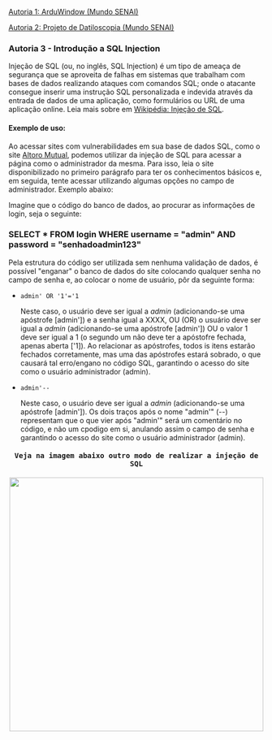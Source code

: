 <a href="https://github.com/Pedroo-Nietoo/ArduWindow">
  <p>Autoria 1: ArduWindow (Mundo SENAI)</p>
</a>

<a href="https://github.com/Pedroo-Nietoo/projetoDatiloscopia">
  <p>Autoria 2: Projeto de Datiloscopia (Mundo SENAI)</p>
</a>

<h3>Autoria 3 - Introdução a SQL Injection</h3>
<p>Injeção de SQL (ou, no inglês, SQL Injection) é um tipo de ameaça de segurança que se aproveita de falhas em sistemas que trabalham com bases de dados realizando ataques com comandos SQL; onde o atacante consegue inserir uma instrução SQL personalizada e indevida através da entrada de dados de uma aplicação, como formulários ou URL de uma aplicação online. Leia mais sobre em <a href="https://pt.wikipedia.org/wiki/Inje%C3%A7%C3%A3o_de_SQL">Wikipédia: Injeção de SQL</a>.</p>

<h4>Exemplo de uso:</h3>
<p>Ao acessar sites com vulnerabilidades em sua base de dados SQL, como o site <a href="http://altoromutual.com:8080/login.jsp">Altoro Mutual</a>, podemos utilizar da injeção de SQL para acessar a página como o administrador da mesma. Para isso, leia o site disponibilizado no primeiro parágrafo para ter os conhecimentos básicos e, em seguida, tente acessar utilizando algumas opções no campo de administrador. Exemplo abaixo:</p>

<p> Imagine que o código do banco de dados, ao procurar as informações de login, seja o seguinte:</p>
<h3>SELECT * FROM login WHERE username = "admin" AND password = "senhadoadmin123"</h3>
<p>Pela estrutura do código ser utilizada sem nenhuma validação de dados, é possível "enganar" o banco de dados do site colocando qualquer senha no campo de senha e, ao colocar o nome de usuário, pôr da seguinte forma:</p>

<ul>
  <li><code>admin' OR '1'='1</li></code><p>Neste caso, o usuário deve ser igual a <i>admin</i> (adicionando-se uma apóstrofe [admin']) e a senha igual a XXXX, OU (OR) o usuário deve ser igual a <i>admin</i> (adicionando-se uma apóstrofe [admin']) OU o valor 1 deve ser igual a 1 (o segundo um não deve ter a apóstofre fechada, apenas aberta ['1]). Ao relacionar as apóstrofes, todos is itens estarão fechados corretamente, mas uma das apóstrofes estará sobrado, o que causará tal erro/engano no código SQL, garantindo o acesso do site como o usuário administrador (admin).</p>
  <li><code>admin'--</code></li><p>Neste caso, o usuário deve ser igual a <i>admin</i> (adicionando-se uma apóstrofe [admin']). Os dois traços após o nome "admin'" (--) representam que o que vier após "admin'" será um comentário no código, e não um cpodigo em si, anulando assim o campo de senha e garantindo o acesso do site como o usuário administrador (admin).</p>
</ul>

<div align="center">
  <kbd>
    <h4> Veja na imagem abaixo outro modo de realizar a injeção de SQL</h4>
    <img height="500px" src="https://user-images.githubusercontent.com/102625628/206035241-d8ba60db-97f3-46c5-a8b2-73ccc79b4fe0.png"/>
  </kbd>
</div>
